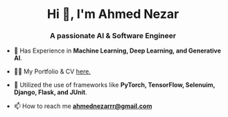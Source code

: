 <h1 align="center">Hi 👋, I'm Ahmed Nezar</h1>
<h3 align="center">A passionate AI & Software Engineer</h3>

- 🌱 Has Experience in **Machine Learning, Deep Learning, and Generative AI**.

- 👨‍💻 My Portfolio & CV [here.](https://ahmed-nezar.github.io/Portfolio/)

- 💬 Utilized the use of frameworks like **PyTorch, TensorFlow, Selenuim, Django, Flask, and JUnit**.

- 📫 How to reach me **ahmednezarrr@gmail.com**


